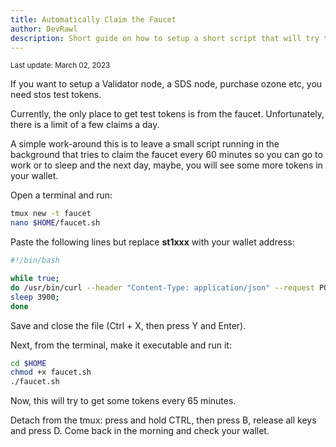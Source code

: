 ```yaml
---
title: Automatically Claim the Faucet
author: DevRawl
description: Short guide on how to setup a short script that will try to claim the faucet every few hours in order to gather some test tokens on Incentive Testnet.
---
```


<small> Last update: March 02, 2023</small>

If you want to setup a Validator node, a SDS node, purchase ozone etc, you need stos test tokens.

Currently, the only place to get test tokens is from the faucet. Unfortunately, there is a limit of a few claims a day.

A simple work-around this is to leave a small script running in the background that tries to claim the faucet every 60 minutes so you can go to work or to sleep and the next day, maybe, you will see some more tokens in your wallet.

Open a terminal and run:

```sh
tmux new -t faucet
nano $HOME/faucet.sh
```

Paste the following lines but replace **st1xxx** with your wallet address:

```sh
#!/bin/bash

while true;
do /usr/bin/curl --header "Content-Type: application/json" --request POST --data '{"denom":"stos","address":"st1xxx"}' https://faucet-tropos.thestratos.org/credit;
sleep 3900;
done
```

Save and close the file (Ctrl + X, then press Y and Enter).

Next, from the terminal, make it executable and run it:

```sh
cd $HOME
chmod +x faucet.sh
./faucet.sh
```

Now, this will try to get some tokens every 65 minutes. 

Detach from the tmux: press and hold CTRL, then press B, release all keys and press D. Come back in the morning and check your wallet.
